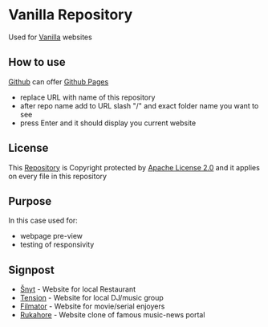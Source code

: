 # Vanilla Repository

<!-- 

Document created using [Markdown](https://www.markdownguide.org/getting-started/)
- learn basic functions: https://docs.github.com/en/github/writing-on-github/getting-started-with-writing-and-formatting-on-github/basic-writing-and-formatting-syntax
 
-->

Used for [Vanilla](https://stackoverflow.com/questions/20836115/what-does-vanilla-mean) websites

## How to use

[Github](https://github.com/) can offer [Github Pages](https://pages.github.com/)

- replace URL with name of this repository
- after repo name add to URL slash "/" and exact folder name you want to see
- press Enter and it should display you current website

## License

This [Repository](https://docs.github.com/en/get-started/quickstart/create-a-repo) is Copyright protected by [Apache License 2.0](https://www.apache.org/licenses/LICENSE-2.0) and it applies on every file in this repository

## Purpose

In this case used for:
- webpage pre-view
- testing of responsivity

## Signpost

- [Šnyt](https://filipmachala88.github.io/Snyt/) - Website for local Restaurant
- [Tension](https://filipmachala88.github.io/Tension/) - Website for local DJ/music group
- [Filmator](https://filipmachala88.github.io/Filmator/) - Website for movie/serial enjoyers
- [Rukahore](https://filipmachala88.github.io/news.rukahore.sk/) - Website clone of famous music-news portal

